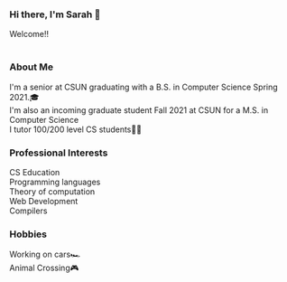 ### Hi there, I'm Sarah 👋
Welcome!! <br />
<br />
###  About Me ### 
I'm a senior at CSUN graduating with a B.S. in Computer Science Spring 2021.🎓 <br />
I'm also an incoming graduate student Fall 2021 at CSUN for a M.S. in Computer Science <br />
I tutor 100/200 level CS students👩‍💻
<br />
### Professional Interests ###
CS Education <br />
Programming languages <br />
Theory of computation <br />
Web Development <br />
Compilers
### Hobbies ###
Working on cars🏎 <br />
Animal Crossing🎮 <br />

<!--
**sarahnicoleboo/sarahnicoleboo** is a ✨ _special_ ✨ repository because its `README.md` (this file) appears on your GitHub profile. -->
